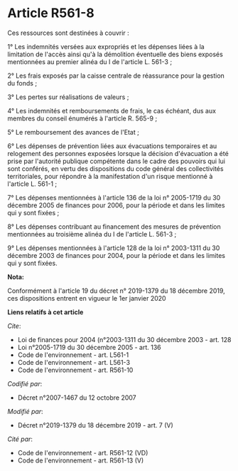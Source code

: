 # Article R561-8

Ces ressources sont destinées à couvrir :

1° Les indemnités versées aux expropriés et les dépenses liées à la limitation de l'accès ainsi qu'à la démolition éventuelle
des biens exposés mentionnées au premier alinéa du I de l'article L. 561-3 ;

2° Les frais exposés par la caisse centrale de réassurance pour la gestion du fonds ;

3° Les pertes sur réalisations de valeurs ;

4° Les indemnités et remboursements de frais, le cas échéant, dus aux membres du conseil énumérés à l'article R. 565-9 ;

5° Le remboursement des avances de l'Etat ;

6° Les dépenses de prévention liées aux évacuations temporaires et au relogement des personnes exposées lorsque la décision
d'évacuation a été prise par l'autorité publique compétente dans le cadre des pouvoirs qui lui sont conférés, en vertu des
dispositions du code général des collectivités territoriales, pour répondre à la manifestation d'un risque mentionné à
l'article L. 561-1 ;

7° Les dépenses mentionnées à l'article 136 de la loi n° 2005-1719 du 30 décembre 2005 de finances pour 2006, pour la période
et dans les limites qui y sont fixées ;

8° Les dépenses contribuant au financement des mesures de prévention mentionnées au troisième alinéa du I de l'article L.
561-3 ;

9° Les dépenses mentionnées à l'article 128 de la loi n° 2003-1311 du 30 décembre 2003 de finances pour 2004, pour la période
et dans les limites qui y sont fixées.

**Nota:**

Conformément à l'article 19 du décret n° 2019-1379 du 18 décembre 2019, ces dispositions entrent en vigueur le 1er janvier
2020

**Liens relatifs à cet article**

_Cite_:

  - Loi de finances pour 2004 (n°2003-1311 du 30 décembre 2003 - art. 128
  - Loi n°2005-1719 du 30 décembre 2005 - art. 136
  - Code de l'environnement - art. L561-1
  - Code de l'environnement - art. L561-3
  - Code de l'environnement - art. R561-10

_Codifié par_:

  - Décret n°2007-1467 du 12 octobre 2007

_Modifié par_:

  - Décret n°2019-1379 du 18 décembre 2019 - art. 7 (V)

_Cité par_:

  - Code de l'environnement - art. R561-12 (VD)
  - Code de l'environnement - art. R561-13 (V)

